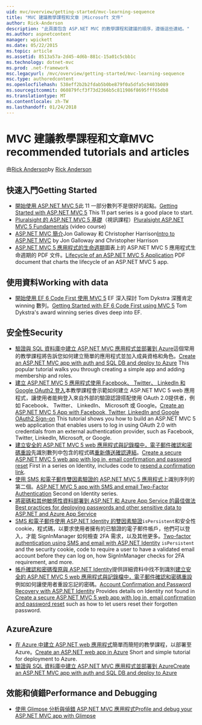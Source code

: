 ```yaml
---
uid: mvc/overview/getting-started/mvc-learning-sequence
title: "MVC 建議教學課程和文章 |Microsoft 文件"
author: Rick-Anderson
description: "此頁面包含 ASP.NET MVC 的教學課程和建議的順序，遵循這些連結。"
ms.author: aspnetcontent
manager: wpickett
ms.date: 05/22/2015
ms.topic: article
ms.assetid: 8513a57a-2d45-4d6b-881c-15a01c5cbb1c
ms.technology: dotnet-mvc
ms.prod: .net-framework
msc.legacyurl: /mvc/overview/getting-started/mvc-learning-sequence
msc.type: authoredcontent
ms.openlocfilehash: 538eff2b2b2fdab5b0be879f0a5dfa5c9403b089
ms.sourcegitcommit: 060879fcf3f73d2366b5c811986f8695fff65db8
ms.translationtype: MT
ms.contentlocale: zh-TW
ms.lasthandoff: 01/24/2018
---
```

<a name="mvc-recommended-tutorials-and-articles"></a><span data-ttu-id="27be2-103">MVC 建議教學課程和文章</span><span class="sxs-lookup"><span data-stu-id="27be2-103">MVC recommended tutorials and articles</span></span>
====================
<span data-ttu-id="27be2-104">由[Rick Anderson](https://github.com/Rick-Anderson)</span><span class="sxs-lookup"><span data-stu-id="27be2-104">by [Rick Anderson](https://github.com/Rick-Anderson)</span></span>

<a id="pwd"></a>
## <a name="getting-started"></a><span data-ttu-id="27be2-105">快速入門</span><span class="sxs-lookup"><span data-stu-id="27be2-105">Getting Started</span></span>

- <span data-ttu-id="27be2-106">[開始使用 ASP.NET MVC 5](introduction/getting-started.md)此 11 一部分數列不是很好的起點。</span><span class="sxs-lookup"><span data-stu-id="27be2-106">[Getting Started with ASP.NET MVC 5](introduction/getting-started.md) This 11 part series is a good place to start.</span></span>
- <span data-ttu-id="27be2-107">[Pluralsight 的 ASP.NET MVC 5 基礎](https://pluralsight.com/training/Player?author=scott-allen&amp;name=aspdotnet-mvc5-fundamentals-m1-introduction&amp;mode=live&amp;clip=0&amp;course=aspdotnet-mvc5-fundamentals)（視訊課程）</span><span class="sxs-lookup"><span data-stu-id="27be2-107">[Pluralsight ASP.NET MVC 5 Fundamentals](https://pluralsight.com/training/Player?author=scott-allen&amp;name=aspdotnet-mvc5-fundamentals-m1-introduction&amp;mode=live&amp;clip=0&amp;course=aspdotnet-mvc5-fundamentals) (video course)</span></span>
- <span data-ttu-id="27be2-108">[ASP.NET MVC 簡介](https://www.microsoftvirtualacademy.com/training-courses/introduction-to-asp-net-mvc)Jon Galloway 和 Christopher Harrison</span><span class="sxs-lookup"><span data-stu-id="27be2-108">[Intro to ASP.NET MVC](https://www.microsoftvirtualacademy.com/training-courses/introduction-to-asp-net-mvc) by Jon Galloway and Christopher Harrison</span></span>
- <span data-ttu-id="27be2-109">[ASP.NET MVC 5 應用程式的生命週期](lifecycle-of-an-aspnet-mvc-5-application.md)圖表上的 ASP.NET MVC 5 應用程式生命週期的 PDF 文件。</span><span class="sxs-lookup"><span data-stu-id="27be2-109">[Lifecycle of an ASP.NET MVC 5 Application](lifecycle-of-an-aspnet-mvc-5-application.md) PDF document that charts the lifecycle of an ASP.NET MVC 5 app.</span></span>

<a id="con"></a>
## <a name="working-with-data"></a><span data-ttu-id="27be2-110">使用資料</span><span class="sxs-lookup"><span data-stu-id="27be2-110">Working with data</span></span>

- <span data-ttu-id="27be2-111">[開始使用 EF 6 Code First 使用 MVC 5](getting-started-with-ef-using-mvc/creating-an-entity-framework-data-model-for-an-asp-net-mvc-application.md) EF 深入探討 Tom Dykstra 深獲肯定 winning 數列。</span><span class="sxs-lookup"><span data-stu-id="27be2-111">[Getting Started with EF 6 Code First using MVC 5](getting-started-with-ef-using-mvc/creating-an-entity-framework-data-model-for-an-asp-net-mvc-application.md) Tom Dykstra's award winning series dives deep into EF.</span></span>

<a id="wj"></a>
## <a name="security"></a><span data-ttu-id="27be2-112">安全性</span><span class="sxs-lookup"><span data-stu-id="27be2-112">Security</span></span>

- <span data-ttu-id="27be2-113">[驗證與 SQL 資料庫中建立 ASP.NET MVC 應用程式並部署到 Azure](https://azure.microsoft.com/documentation/articles/web-sites-dotnet-deploy-aspnet-mvc-app-membership-oauth-sql-database/)這個常用的教學課程將告訴您如何建立簡單的應用程式並加入成員資格和角色。</span><span class="sxs-lookup"><span data-stu-id="27be2-113">[Create an ASP.NET MVC app with auth and SQL DB and deploy to Azure](https://azure.microsoft.com/documentation/articles/web-sites-dotnet-deploy-aspnet-mvc-app-membership-oauth-sql-database/) This popular tutorial walks you through creating a simple app and adding membership and roles.</span></span>
- <span data-ttu-id="27be2-114">[建立 ASP.NET MVC 5 應用程式使用 Facebook、 Twitter、 LinkedIn 和 Google OAuth2 登入](../security/create-an-aspnet-mvc-5-app-with-facebook-and-google-oauth2-and-openid-sign-on.md)本教學課程會示範如何建立 ASP.NET MVC 5 web 應用程式，讓使用者能夠登入來自外部的驗證認證搭配使用 OAuth 2.0提供者，例如 Facebook、 Twitter、 LinkedIn、 Microsoft 或 Google。</span><span class="sxs-lookup"><span data-stu-id="27be2-114">[Create an ASP.NET MVC 5 App with Facebook, Twitter, LinkedIn and Google OAuth2 Sign-on](../security/create-an-aspnet-mvc-5-app-with-facebook-and-google-oauth2-and-openid-sign-on.md) This tutorial shows you how to build an ASP.NET MVC 5 web application that enables users to log in using OAuth 2.0 with credentials from an external authentication provider, such as Facebook, Twitter, LinkedIn, Microsoft, or Google.</span></span>
- <span data-ttu-id="27be2-115">[建立安全的 ASP.NET MVC 5 web 應用程式與記錄檔中，電子郵件確認和密碼重設](../security/create-an-aspnet-mvc-5-web-app-with-email-confirmation-and-password-reset.md)先識別數列中包含的程式碼[重新傳送確認連結](../security/create-an-aspnet-mvc-5-web-app-with-email-confirmation-and-password-reset.md#rsend)。</span><span class="sxs-lookup"><span data-stu-id="27be2-115">[Create a secure ASP.NET MVC 5 web app with log in, email confirmation and password reset](../security/create-an-aspnet-mvc-5-web-app-with-email-confirmation-and-password-reset.md) First in a series on Identity, includes code to [resend a confirmation link](../security/create-an-aspnet-mvc-5-web-app-with-email-confirmation-and-password-reset.md#rsend).</span></span>
- <span data-ttu-id="27be2-116">[使用 SMS 和電子郵件雙因素驗證的 ASP.NET MVC 5 應用程式](../security/aspnet-mvc-5-app-with-sms-and-email-two-factor-authentication.md)上識別序列的第二個。</span><span class="sxs-lookup"><span data-stu-id="27be2-116">[ASP.NET MVC 5 app with SMS and email Two-Factor Authentication](../security/aspnet-mvc-5-app-with-sms-and-email-two-factor-authentication.md) Second on Identity series.</span></span>
- [<span data-ttu-id="27be2-117">將密碼和其他敏感性資料部署到 ASP.NET 和 Azure App Service 的最佳做法</span><span class="sxs-lookup"><span data-stu-id="27be2-117">Best practices for deploying passwords and other sensitive data to ASP.NET and Azure App Service</span></span>](../../../identity/overview/features-api/best-practices-for-deploying-passwords-and-other-sensitive-data-to-aspnet-and-azure.md)
- <span data-ttu-id="27be2-118">[SMS 和電子郵件使用 ASP.NET Identity 的雙因素驗證](../../../identity/overview/features-api/two-factor-authentication-using-sms-and-email-with-aspnet-identity.md)`isPersistent`和安全性 cookie，程式碼，以要求使用者擁有的已驗證的電子郵件帳戶，他們可以登入，才能 SignInManager 如何檢查 2FA 需求，以及其他更多。</span><span class="sxs-lookup"><span data-stu-id="27be2-118">[Two-factor authentication using SMS and email with ASP.NET Identity](../../../identity/overview/features-api/two-factor-authentication-using-sms-and-email-with-aspnet-identity.md) `isPersistent` and the security cookie, code to require a user to have a validated email account before they can log on, how SignInManager checks for 2FA requirement, and more.</span></span>
- <span data-ttu-id="27be2-119">[帳戶確認和密碼復原與 ASP.NET Identity](../../../identity/overview/features-api/account-confirmation-and-password-recovery-with-aspnet-identity.md)提供詳細資料中找不到識別[建立安全的 ASP.NET MVC 5 web 應用程式與記錄檔中，電子郵件確認和密碼重設](../security/create-an-aspnet-mvc-5-web-app-with-email-confirmation-and-password-reset.md)例如如何讓使用者重設忘記的密碼。</span><span class="sxs-lookup"><span data-stu-id="27be2-119">[Account Confirmation and Password Recovery with ASP.NET Identity](../../../identity/overview/features-api/account-confirmation-and-password-recovery-with-aspnet-identity.md) Provides details on Identity not found in [Create a secure ASP.NET MVC 5 web app with log in, email confirmation and password reset](../security/create-an-aspnet-mvc-5-web-app-with-email-confirmation-and-password-reset.md) such as how to let users reset their forgotten password.</span></span>

<a id="da"></a>
## <a name="azure"></a><span data-ttu-id="27be2-120">Azure</span><span class="sxs-lookup"><span data-stu-id="27be2-120">Azure</span></span>

- <span data-ttu-id="27be2-121">[在 Azure 中建立 ASP.NET web 應用程式](https://azure.microsoft.com/documentation/articles/web-sites-dotnet-get-started/)簡單而簡短的教學課程，以部署至 Azure。</span><span class="sxs-lookup"><span data-stu-id="27be2-121">[Create an ASP.NET web app in Azure](https://azure.microsoft.com/documentation/articles/web-sites-dotnet-get-started/) Short and simple tutorial for deployment to Azure.</span></span>
- [<span data-ttu-id="27be2-122">驗證與 SQL 資料庫中建立 ASP.NET MVC 應用程式並部署到 Azure</span><span class="sxs-lookup"><span data-stu-id="27be2-122">Create an ASP.NET MVC app with auth and SQL DB and deploy to Azure</span></span>](https://azure.microsoft.com/documentation/articles/web-sites-dotnet-deploy-aspnet-mvc-app-membership-oauth-sql-database/)

<a id="perf"></a>
## <a name="performance-and-debugging"></a><span data-ttu-id="27be2-123">效能和偵錯</span><span class="sxs-lookup"><span data-stu-id="27be2-123">Performance and Debugging</span></span>

- [<span data-ttu-id="27be2-124">使用 Glimpse 分析與偵錯 ASP.NET MVC 應用程式</span><span class="sxs-lookup"><span data-stu-id="27be2-124">Profile and debug your ASP.NET MVC app with Glimpse</span></span>](../performance/profile-and-debug-your-aspnet-mvc-app-with-glimpse.md)
